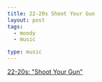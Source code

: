 ```yaml
---
title: 22-20s Shoot Your Gun
layout: post
tags:
  - moody
  - music

type: music
---
```


[22-20s: "Shoot Your Gun"](http://listen.grooveshark.com/s/Shoot+Your+Gun/2wsWFL)